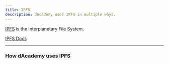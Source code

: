 ```yaml
---
title: IPFS
description: dAcademy uses IPFS in multiple ways.
---
```


[IPFS](https://ipfs.io/) is the Interplanetary File System.

[IPFS Docs](https://docs.ipfs.tech/)

---

### How dAcademy uses IPFS

